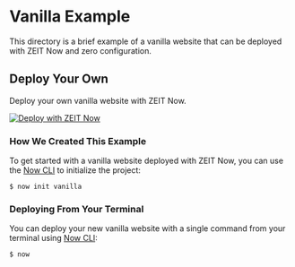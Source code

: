 # Vanilla Example

This directory is a brief example of a vanilla website that can be deployed with ZEIT Now and zero configuration.

## Deploy Your Own

Deploy your own vanilla website with ZEIT Now.

[![Deploy with ZEIT Now](https://zeit.co/button)](https://zeit.co/new/project?template=https://github.com/zeit/now-examples/tree/master/vanilla)

### How We Created This Example

To get started with a vanilla website deployed with ZEIT Now, you can use the [Now CLI](https://zeit.co/download) to initialize the project:

```shell
$ now init vanilla
```

### Deploying From Your Terminal

You can deploy your new vanilla website with a single command from your terminal using [Now CLI](/download):

```shell
$ now
```
